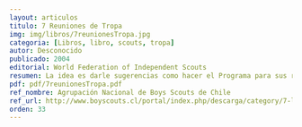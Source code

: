 ```yaml
---
layout: articulos
titulo: 7 Reuniones de Tropa
img: img/libros/7reunionesTropa.jpg
categoria: [Libros, libro, scouts, tropa]
autor: Desconocido
publicado: 2004
editorial: World Federation of Independent Scouts
resumen: La idea es darle sugerencias como hacer el Programa para sus reuniones con la Tropa Scout. Estos programas están detallados, explicando cada juego, cada actividad.
pdf: pdf/7reunionesTropa.pdf
ref_nombre: Agrupación Nacional de Boys Scouts de Chile
ref_url: http://www.boyscouts.cl/portal/index.php/descarga/category/7-literatura
orden: 33
---
```


